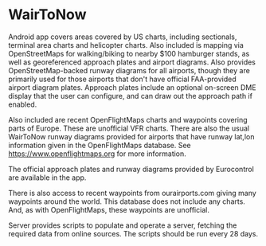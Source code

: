 # WairToNow

Android app covers areas covered by US charts, including sectionals, terminal
area charts and helicopter charts.  Also included is mapping via OpenStreetMaps
for walking/biking to nearby $100 hamburger stands, as well as georeferenced
approach plates and airport diagrams.  Also provides OpenStreetMap-backed
runway diagrams for all airports, though they are primarily used for those
airports that don't have official FAA-provided airport diagram plates.
Approach plates include an optional on-screen DME display that the user can
configure, and can draw out the approach path if enabled.

Also included are recent OpenFlightMaps charts and waypoints covering parts
of Europe.  These are unofficial VFR charts.  There are also the usual WairToNow
runway diagrams provided for airports that have runway lat,lon information given
in the OpenFlightMaps database.  See https://www.openflightmaps.org for more
information.

The official approach plates and runway diagrams provided by Eurocontrol are
available in the app.

There is also access to recent waypoints from ourairports.com giving many
waypoints around the world.  This database does not include any charts.  And,
as with OpenFlightMaps, these waypoints are unofficial.

Server provides scripts to populate and operate a server, fetching the required
data from online sources.  The scripts should be run every 28 days.
